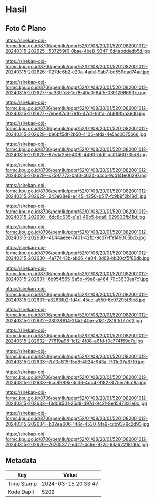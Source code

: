# Hasil

## Foto C Plano

https://sirekap-obj-formc.kpu.go.id/8706/pemilu/pdpr/52/01/08/20/01/5201082001012-20240315-202625--537259f6-0bae-4be8-9347-6d4abddedb5d.jpg

https://sirekap-obj-formc.kpu.go.id/8706/pemilu/pdpr/52/01/08/20/01/5201082001012-20240315-202626--027dc6b2-e20a-4add-9ab7-bd559dad74ae.jpg

https://sirekap-obj-formc.kpu.go.id/8706/pemilu/pdpr/52/01/08/20/01/5201082001012-20240315-202627--5c339fc8-1c78-40c0-84f5-03912966937a.jpg

https://sirekap-obj-formc.kpu.go.id/8706/pemilu/pdpr/52/01/08/20/01/5201082001012-20240315-202627--7ebe87d3-761b-47d1-93fd-74409fba36d0.jpg

https://sirekap-obj-formc.kpu.go.id/8706/pemilu/pdpr/52/01/08/20/01/5201082001012-20240315-202628--b96bf5df-2b50-4105-afda-4e5ac0075666.jpg

https://sirekap-obj-formc.kpu.go.id/8706/pemilu/pdpr/52/01/08/20/01/5201082001012-20240315-202628--97eda256-409f-4493-bfdf-bc01460735d8.jpg

https://sirekap-obj-formc.kpu.go.id/8706/pemilu/pdpr/52/01/08/20/01/5201082001012-20240315-202629--c7597773-0af3-4624-a4cb-9c414fe06297.jpg

https://sirekap-obj-formc.kpu.go.id/8706/pemilu/pdpr/52/01/08/20/01/5201082001012-20240315-202629--243e68e8-e445-4250-b517-fc9b9f2b18d1.jpg

https://sirekap-obj-formc.kpu.go.id/8706/pemilu/pdpr/52/01/08/20/01/5201082001012-20240315-202630--6dc8c635-e1e1-49b5-bda6-929903fb11bf.jpg

https://sirekap-obj-formc.kpu.go.id/8706/pemilu/pdpr/52/01/08/20/01/5201082001012-20240315-202630--4b44aeee-7401-42fb-9cd7-ffe149005bcb.jpg

https://sirekap-obj-formc.kpu.go.id/8706/pemilu/pdpr/52/01/08/20/01/5201082001012-20240315-202630--4a77443b-ab66-4a04-8d69-bb30cf5f80db.jpg

https://sirekap-obj-formc.kpu.go.id/8706/pemilu/pdpr/52/01/08/20/01/5201082001012-20240315-202631--6b954565-9a5b-49e8-a464-70c3633ea7c1.jpg

https://sirekap-obj-formc.kpu.go.id/8706/pemilu/pdpr/52/01/08/20/01/5201082001012-20240315-202631--a3263fb2-1d4d-45ce-a550-6e97295f6fc8.jpg

https://sirekap-obj-formc.kpu.go.id/8706/pemilu/pdpr/52/01/08/20/01/5201082001012-20240315-202632--23038914-214d-415e-a181-2816f5177ef3.jpg

https://sirekap-obj-formc.kpu.go.id/8706/pemilu/pdpr/52/01/08/20/01/5201082001012-20240315-202632--77619a98-1c12-4f08-a61d-f0c774159c7e.jpg

https://sirekap-obj-formc.kpu.go.id/8706/pemilu/pdpr/52/01/08/20/01/5201082001012-20240315-202633--7b10a619-15d8-4924-943a-f701e07a87f0.jpg

https://sirekap-obj-formc.kpu.go.id/8706/pemilu/pdpr/52/01/08/20/01/5201082001012-20240315-202633--6cc89895-3c36-4dc4-9182-8f75ec16a18a.jpg

https://sirekap-obj-formc.kpu.go.id/8706/pemilu/pdpr/52/01/08/20/01/5201082001012-20240315-202633--f3d09501-25d8-497d-942f-8ed547821e0c.jpg

https://sirekap-obj-formc.kpu.go.id/8706/pemilu/pdpr/52/01/08/20/01/5201082001012-20240315-202634--b32ea606-146c-4530-9fa9-cdb9379c2d93.jpg

https://sirekap-obj-formc.kpu.go.id/8706/pemilu/pdpr/52/01/08/20/01/5201082001012-20240315-202626--76705377-e427-4c9e-972c-93a622181d0c.jpg


## Metadata

| Key        | Value               |
| ---------- | ------------------- |
| Time Stamp | 2024-03-15 20:33:47 |
| Kode Dapil | 5202                |



